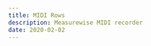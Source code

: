 ```yaml
---
title: MIDI Rows
description: Measurewise MIDI recorder
date: 2020-02-02
---
```


<client-only>
<MidiRows/>
</client-only>
